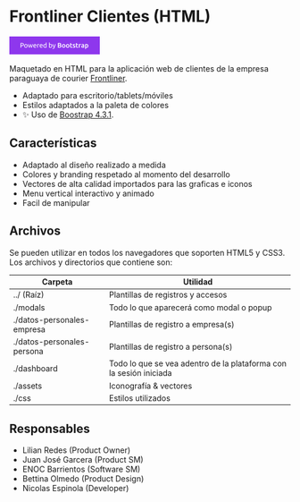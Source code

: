 # Frontliner Clientes (HTML)

[![N|Solid](./assets/idle/bootstrap.png)](https://cdn.jsdelivr.net/npm/bootstrap@4.3.1/dist/css/bootstrap.min.css)

Maquetado en HTML para la aplicación web de clientes de la empresa paraguaya de courier  [Frontliner](https://frontliner.com.py/).

- Adaptado para escritorio/tablets/móviles
- Estilos adaptados a la paleta de colores
- ✨ Uso de [Boostrap 4.3.1](https://cdn.jsdelivr.net/npm/bootstrap@4.3.1/dist/css/bootstrap.min.css).

## Características

- Adaptado al diseño realizado a medida
- Colores y branding respetado al momento del desarrollo
- Vectores de alta calidad importados para las graficas e iconos
- Menu vertical interactivo y animado
- Facil de manipular

## Archivos

Se pueden utilizar en todos los navegadores que soporten HTML5 y CSS3. Los archivos y directorios que contiene son:

| Carpeta | Utilidad |
| ------ | ------ |
| ../ (Raíz) | Plantillas de registros y accesos |
| ./modals | Todo lo que aparecerá como modal o popup |
| ./datos-personales-empresa | Plantillas de registro a empresa(s) |
| ./datos-personales-persona | Plantillas de registro a persona(s) |
| ./dashboard | Todo lo que se vea adentro de la plataforma con la sesión iniciada |
| ./assets | Iconografía & vectores |
| ./css | Estilos utilizados |

## Responsables

- Lilian Redes (Product Owner)
- Juan José Garcera (Product SM)
- ENOC Barrientos (Software SM)
- Bettina Olmedo (Product Design)
- Nicolas Espinola (Developer)






